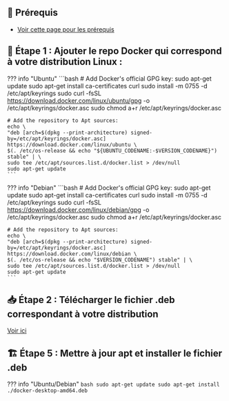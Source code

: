 ## 📌 Prérequis

- [Voir cette page pour les prérequis](https://docs.docker.com/desktop/setup/install/linux/)

## 🚀 Étape 1 : Ajouter le repo Docker qui correspond à votre distribution Linux :

??? info "Ubuntu"
    ```bash
    # Add Docker's official GPG key:
    sudo apt-get update
    sudo apt-get install ca-certificates curl
    sudo install -m 0755 -d /etc/apt/keyrings
    sudo curl -fsSL https://download.docker.com/linux/ubuntu/gpg -o /etc/apt/keyrings/docker.asc
    sudo chmod a+r /etc/apt/keyrings/docker.asc

    # Add the repository to Apt sources:
    echo \
    "deb [arch=$(dpkg --print-architecture) signed-by=/etc/apt/keyrings/docker.asc] https://download.docker.com/linux/ubuntu \
    $(. /etc/os-release && echo "${UBUNTU_CODENAME:-$VERSION_CODENAME}") stable" | \
    sudo tee /etc/apt/sources.list.d/docker.list > /dev/null
    sudo apt-get update
    ```

??? info "Debian"
    ```bash
    # Add Docker's official GPG key:
    sudo apt-get update
    sudo apt-get install ca-certificates curl
    sudo install -m 0755 -d /etc/apt/keyrings
    sudo curl -fsSL https://download.docker.com/linux/debian/gpg -o /etc/apt/keyrings/docker.asc
    sudo chmod a+r /etc/apt/keyrings/docker.asc

    # Add the repository to Apt sources:
    echo \
    "deb [arch=$(dpkg --print-architecture) signed-by=/etc/apt/keyrings/docker.asc] https://download.docker.com/linux/debian \
    $(. /etc/os-release && echo "$VERSION_CODENAME") stable" | \
    sudo tee /etc/apt/sources.list.d/docker.list > /dev/null
    sudo apt-get update
    ```

## 📥 Étape 2 : Télécharger le fichier .deb correspondant à votre distribution
[Voir ici](https://docs.docker.com/desktop/setup/install/linux/#where-to-go-next)


## 🏗️ Étape 5 : Mettre à jour apt et installer le fichier .deb

??? info "Ubuntu/Debian"
    ```bash
    sudo apt-get update
    sudo apt-get install ./docker-desktop-amd64.deb
    ```

